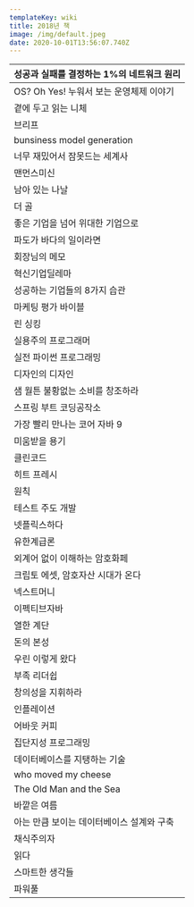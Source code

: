 ```yaml
---
templateKey: wiki
title: 2018년 책
image: /img/default.jpeg
date: 2020-10-01T13:56:07.740Z
---
```



| 성공과 실패를 결정하는 1%의 네트워크 원리    |
| --------------------------- |
| OS? Oh Yes! 누워서 보는 운영체제 이야기 |
| 곁에 두고 읽는 니체                 |
| 브리프                         |
| bunsiness model generation  |
| 너무 재밌어서 잠못드는 세계사            |
| 맨먼스미신                       |
| 남아 있는 나날                    |
| 더 골                         |
| 좋은 기업을 넘어 위대한 기업으로          |
| 파도가 바다의 일이라면                |
| 회장님의 메모                     |
| 혁신기업딜레마                     |
| 성공하는 기업들의 8가지 습관            |
| 마케팅 평가 바이블                  |
| 린 싱킹                        |
| 실용주의 프로그래머                 |
| 실전 파이썬 프로그래밍                |
| 디자인의 디자인                    |
| 샘 월튼 불황없는 소비를 창조하라          |
| 스프링 부트 코딩공작소                |
| 가장 빨리 만나는 코어 자바 9           |
| 미움받을 용기                     |
| 클린코드                        |
| 히트 프레시                      |
| 원칙                          |
| 테스트 주도 개발                   |
| 넷플릭스하다                      |
| 유한계급론                       |
| 외계어 없이 이해하는 암호화페            |
| 크립토 에셋, 암호자산 시대가 온다         |
| 넥스트머니                       |
| 이펙티브자바                      |
| 열한 계단                       |
| 돈의 본성                       |
| 우린 이렇게 왔다                   |
| 부족 리더쉽                      |
| 창의성을 지휘하라                   |
| 인플레이션                       |
| 어바웃 커피                      |
| 집단지성 프로그래밍                  |
| 데이터베이스를 지탱하는 기술             |
| who moved my cheese         |
| The Old Man and the Sea     |
| 바깥은 여름                      |
| 아는 만큼 보이는 데이터베이스 설계와 구축     |
| 채식주의자                       |
| 읽다                          |
| 스마트한 생각들                    |
| 파워풀                         |